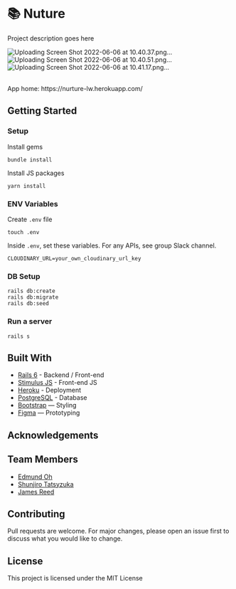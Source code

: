 # 📚 Nuture

Project description goes here

![Uploading Screen Shot 2022-06-06 at 10.40.37.png…]()
![Uploading Screen Shot 2022-06-06 at 10.40.51.png…]()
![Uploading Screen Shot 2022-06-06 at 10.41.17.png…]()

<br>
App home: https://nurture-lw.herokuapp.com/
   

## Getting Started
### Setup

Install gems
```
bundle install
```
Install JS packages
```
yarn install
```

### ENV Variables
Create `.env` file
```
touch .env
```
Inside `.env`, set these variables. For any APIs, see group Slack channel.
```
CLOUDINARY_URL=your_own_cloudinary_url_key
```

### DB Setup
```
rails db:create
rails db:migrate
rails db:seed
```

### Run a server
```
rails s
```

## Built With
- [Rails 6](https://guides.rubyonrails.org/) - Backend / Front-end
- [Stimulus JS](https://stimulus.hotwired.dev/) - Front-end JS
- [Heroku](https://heroku.com/) - Deployment
- [PostgreSQL](https://www.postgresql.org/) - Database
- [Bootstrap](https://getbootstrap.com/) — Styling
- [Figma](https://www.figma.com) — Prototyping

## Acknowledgements


## Team Members
- [Edmund Oh](https://github.com/Edzandpieces)
- [Shunjiro Tatsyzuka](https://www.linkedin.com/in/syatsuzuka/)
- [James Reed](https://github.com/Jimreed91)

## Contributing
Pull requests are welcome. For major changes, please open an issue first to discuss what you would like to change.

## License
This project is licensed under the MIT License
